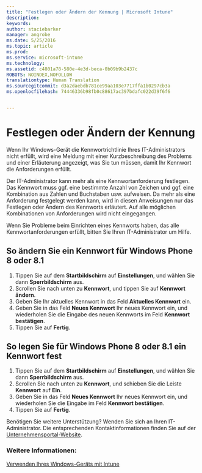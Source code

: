 ```yaml
---
title: "Festlegen oder Ändern der Kennung | Microsoft Intune"
description: 
keywords: 
author: staciebarker
manager: angrobe
ms.date: 5/25/2016
ms.topic: article
ms.prod: 
ms.service: microsoft-intune
ms.technology: 
ms.assetid: c4801a78-580e-4e3d-beca-0b09b9b2437c
ROBOTS: NOINDEX,NOFOLLOW
translationtype: Human Translation
ms.sourcegitcommit: d3a2daebdb781ce99aa103e7717ffa1b0297cb3a
ms.openlocfilehash: 74446336b98fb0c88617ac397bdafc022d39f6f6


---
```


# Festlegen oder Ändern der Kennung

Wenn Ihr Windows-Gerät die Kennwortrichtlinie Ihres IT-Administrators nicht erfüllt, wird eine Meldung mit einer Kurzbeschreibung des Problems und einer Erläuterung angezeigt, was Sie tun müssen, damit Ihr Kennwort die Anforderungen erfüllt.

Der IT-Administrator kann mehr als eine Kennwortanforderung festlegen. Das Kennwort muss ggf. eine bestimmte Anzahl von Zeichen und ggf. eine Kombination aus Zahlen und Buchstaben usw. aufweisen. Da mehr als eine Anforderung festgelegt werden kann, wird in diesen Anweisungen nur das Festlegen oder Ändern des Kennworts erläutert. Auf alle möglichen Kombinationen von Anforderungen wird nicht eingegangen.

Wenn Sie Probleme beim Einrichten eines Kennworts haben, das alle Kennwortanforderungen erfüllt, bitten Sie Ihren IT-Administrator um Hilfe.

## So ändern Sie ein Kennwort für Windows Phone 8 oder 8.1

1. Tippen Sie auf dem **Startbildschirm** auf **Einstellungen**, und wählen Sie dann **Sperrbildschirm** aus.
2. Scrollen Sie nach unten zu **Kennwort**, und tippen Sie auf **Kennwort ändern**.
3. Geben Sie Ihr aktuelles Kennwort in das Feld **Aktuelles Kennwort** ein.
4. Geben Sie in das Feld **Neues Kennwort** Ihr neues Kennwort ein, und wiederholen Sie die Eingabe des neuen Kennworts im Feld **Kennwort bestätigen**.
4. Tippen Sie auf **Fertig**.

## So legen Sie für Windows Phone 8 oder 8.1 ein Kennwort fest

1. Tippen Sie auf dem **Startbildschirm** auf **Einstellungen**, und wählen Sie dann **Sperrbildschirm** aus.
2. Scrollen Sie nach unten zu **Kennwort**, und schieben Sie die Leiste **Kennwort** auf **Ein**.
3. Geben Sie in das Feld **Neues Kennwort** Ihr neues Kennwort ein, und wiederholen Sie die Eingabe im Feld **Kennwort bestätigen**.
4. Tippen Sie auf **Fertig**.

Benötigen Sie weitere Unterstützung? Wenden Sie sich an Ihren IT-Administrator. Die entsprechenden Kontaktinformationen finden Sie auf der [Unternehmensportal-Website](http://portal.manage.microsoft.com).

### Weitere Informationen:
[Verwenden Ihres Windows-Geräts mit Intune](using-your-windows-device-with-intune.md)



<!--HONumber=Aug16_HO4-->


